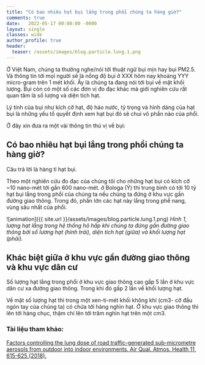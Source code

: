 ```yaml
---
title: "Có bao nhiêu hạt bụi lắng trong phổi chúng ta hàng giờ?"
comments: true
date:   2022-05-17 00:00:00 -0000
layout: single
classes: wide
author_profile: true
header:
  teaser: /assets/images/blog.particle.lung.1.png
---
```


Ở Việt Nam, chúng ta thường nghe/nói tới thuật ngữ bụi mịn hay bụi PM2.5.  Và thông tin tới mọi người sẽ là nồng độ bụi ở XXX hôm nay khoảng YYY micro-gram trên 1 mét khối. Ấy là chúng ta đang nói tới bụi về mặt khối lượng. Bụi còn có một số các đơn vị đo đạc khác mà giới nghiên cứu rất quan tâm là số lượng và diện tích hạt.

Lý tính của bụi như kích cỡ hạt, độ háo nước, tỷ trọng và hình dáng của hạt bụi là những yếu tố quyết định xem hạt bụi đó sẽ chui
vô phần nào của phổi. 

Ở đây xin đưa ra một vài thông tin thú vị về bụi:

## Có bao nhiêu hạt bụi lắng trong phổi chúng ta hàng giờ?

Câu trả lời là hàng tỉ hạt bụi.

Theo một nghiên cứu đo đạc của chúng tôi cho những hạt bụi có kích cỡ ~10 nano-mét tới gần 600 nano-mét.
ở Bologa (Ý) thì trung bình có tới 10 tỷ hạt bụi lắng trong phổi của chúng ta nếu chúng ta đứng ở khu vực gần đường giao thông.
Trong đó, phần lớn các hạt này lắng trong phế nang, vùng sâu nhất của phổi.

![animation]({{ site.url }}/assets/images/blog.particle.lung.1.png) 
*Hình 1, lượng hạt lắng trong hệ thống hô hấp khi chúng ta đứng gần đường giao thông bới số lương hạt (hính trái), diện tích hạt (giữa) 
và khối lượng hạt (phải).*

## Khác biệt giữa ở khu vực gần đường giao thông và khu vực dân cư

Số lượng hạt lắng trong phổi ở khu vực giao thông cao gấp 5 lần ở khu vực dân cư xa đường giao thông.
Trong khi đó gấp 2 lần về khối lượng hạt.

Về mặt số lượng hạt thì trong một xen-ti-mét khối không khí (cm3- cỡ đầu ngón tay của chúng ta) có chứa tới hàng nghìn hạt.
Ở khu vực giao thông thì lên tới hàng chục, thậm chí lên tới trăm nghìn hạt trên một cm3.

### Tài liệu tham khảo:
[Factors controlling the lung dose of road traffic-generated sub-micrometre aerosols from outdoor into indoor environments. Air Qual. Atmos. Health 11, 615-625 (2018).](https://link.springer.com/content/pdf/10.1007/s11869-018-0568-2.pdf)
